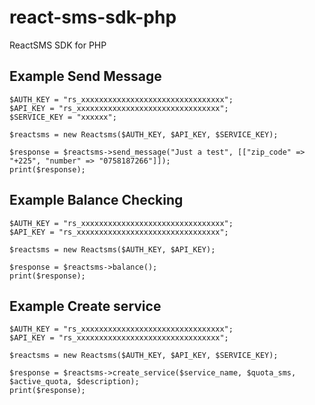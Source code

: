 # react-sms-sdk-php

ReactSMS SDK for PHP 


## Example Send Message

    $AUTH_KEY = "rs_xxxxxxxxxxxxxxxxxxxxxxxxxxxxxxxx";
    $API_KEY = "rs_xxxxxxxxxxxxxxxxxxxxxxxxxxxxxxxx";
    $SERVICE_KEY = "xxxxxx";

    $reactsms = new Reactsms($AUTH_KEY, $API_KEY, $SERVICE_KEY);

    $response = $reactsms->send_message("Just a test", [["zip_code" => "+225", "number" => "0758187266"]]);
    print($response);


## Example Balance Checking

    $AUTH_KEY = "rs_xxxxxxxxxxxxxxxxxxxxxxxxxxxxxxxx";
    $API_KEY = "rs_xxxxxxxxxxxxxxxxxxxxxxxxxxxxxxxx";

    $reactsms = new Reactsms($AUTH_KEY, $API_KEY);

    $response = $reactsms->balance();
    print($response);


## Example Create service

    $AUTH_KEY = "rs_xxxxxxxxxxxxxxxxxxxxxxxxxxxxxxxx";
    $API_KEY = "rs_xxxxxxxxxxxxxxxxxxxxxxxxxxxxxxxx";

    $reactsms = new Reactsms($AUTH_KEY, $API_KEY, $SERVICE_KEY);

    $response = $reactsms->create_service($service_name, $quota_sms, $active_quota, $description);
    print($response);



